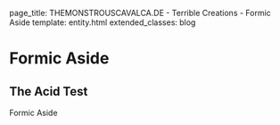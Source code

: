 page_title: THEMONSTROUSCAVALCA.DE - Terrible Creations - Formic Aside
template: entity.html
extended_classes: blog

# Formic Aside
## The Acid Test

Formic Aside 